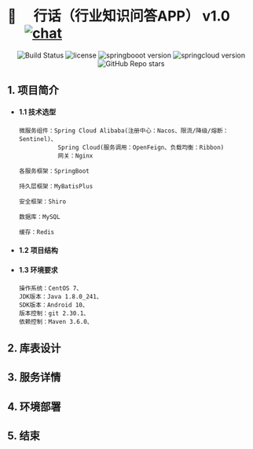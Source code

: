 # 🌟 &emsp;行话（行业知识问答APP） v1.0  &emsp; &emsp; [![chat](https://img.shields.io/badge/chat-weChat-blue.svg)](https://cdn.jsdelivr.net/gh/zhaojie777/picture_repository/2021-4-29/1619695898789-%E5%BE%AE%E4%BF%A1%E5%9B%BE%E7%89%87_20200913000038.jpg)


<p align="center"> 
 <img src="https://img.shields.io/badge/build-passing-success.svg" alt="Build Status">
 <img src="https://img.shields.io/github/license/zhaojie777/HangHua-Base?style=flat-square" alt="license">
 <img src="https://img.shields.io/badge/SpringBoot-2.3.10.RELEASE-green.svg" alt="springbooot version">
 <img src="https://img.shields.io/badge/SpringCloud-Hoxton.SR11-green.svg" alt="springcloud version">
 <img src="https://img.shields.io/github/stars/zhaojie777/HangHua-Base?label=star&style=social" alt="GitHub Repo stars">
</p>


## 1. 项目简介

- #### 1.1 技术选型
      微服务组件：Spring Cloud Alibaba(注册中心：Nacos、限流/降级/熔断：Sentinel)、
                 Spring Cloud(服务调用：OpenFeign、负载均衡：Ribbon)
                 网关：Nginx
      
      各服务框架：SpringBoot
 
      持久层框架：MyBatisPlus
      
      安全框架：Shiro
 
      数据库：MySQL
 
      缓存：Redis
 
 
- #### 1.2 项目结构
 
- #### 1.3 环境要求
      操作系统：CentOS 7、
      JDK版本：Java 1.8.0_241、
      SDK版本：Android 10、
      版本控制：git 2.30.1、
      依赖控制：Maven 3.6.0、
 
## 2. 库表设计
 
 
## 3. 服务详情
 
 
## 4. 环境部署
 
 
## 5. 结束
 





